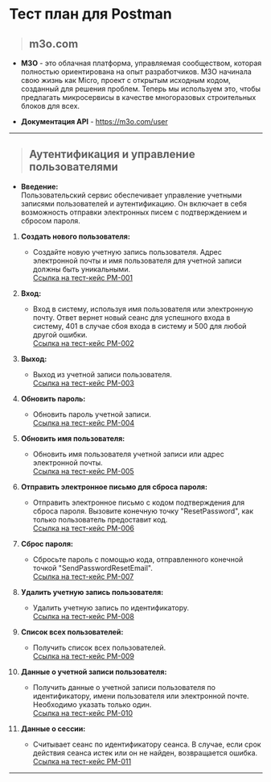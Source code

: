 # Тест план для Postman

> ## m3o.com

* **M3O** - это облачная платформа, управляемая сообществом, которая полностью ориентирована на опыт разработчиков.
M3O начинала свою жизнь как Micro, проект с открытым исходным кодом, созданный для решения проблем. Теперь мы используем это, чтобы предлагать микросервисы в качестве многоразовых строительных блоков для всех.

* **Документация API** - <https://m3o.com/user>

---

> ## Аутентификация и управление пользователями

* **Введение:**  
Пользовательский сервис обеспечивает управление учетными записями пользователей и аутентификацию. Он включает в себя возможность отправки электронных писем с подтверждением и сбросом пароля.

1. **Создать нового пользователя:**  
    * Создайте новую учетную запись пользователя. Адрес электронной почты и имя пользователя для учетной записи должны быть уникальными.  
    [Ссылка на тест-кейс PM-001](https://github.com/Andrew-Valiev/andrew-valiev/blob/main/test_cases/postman_tc_PM-001.md)

1. **Вход:**
    * Вход в систему, используя имя пользователя или электронную почту. Ответ вернет новый сеанс для успешного входа в систему, 401 в случае сбоя входа в систему и 500 для любой другой ошибки.  
    [Ссылка на тест-кейс PM-002](https://github.com/Andrew-Valiev/andrew-valiev/blob/main/test_cases/postman_tc_PM-002.md)

1. **Выход:**
    * Выход из учетной записи пользователя.  
    [Ссылка на тест-кейс PM-003](https://github.com/Andrew-Valiev/andrew-valiev/blob/main/test_cases/test_case_T_C-001.md)

1. **Обновить пароль:**
    * Обновить пароль учетной записи.  
    [Ссылка на тест-кейс PM-004](https://github.com/Andrew-Valiev/andrew-valiev/blob/main/test_cases/test_case_T_C-001.md)

1. **Обновить имя пользователя:**
    * Обновить имя пользователя учетной записи или адрес электронной почты.  
    [Ссылка на тест-кейс PM-005](https://github.com/Andrew-Valiev/andrew-valiev/blob/main/test_cases/test_case_T_C-001.md)

1. **Отправить электронное письмо для сброса пароля:**
    * Отправить электронное письмо с кодом подтверждения для сброса пароля. Вызовите конечную точку "ResetPassword", как только пользователь предоставит код.  
    [Ссылка на тест-кейс PM-006](https://github.com/Andrew-Valiev/andrew-valiev/blob/main/test_cases/test_case_T_C-001.md)

1. **Сброс пароля:**
    * Сбросьте пароль с помощью кода, отправленного конечной точкой "SendPasswordResetEmail".  
    [Ссылка на тест-кейс PM-007](https://github.com/Andrew-Valiev/andrew-valiev/blob/main/test_cases/test_case_T_C-001.md)

1. **Удалить учетную запись пользователя:**
    * Удалить учетную запись по идентификатору.  
    [Ссылка на тест-кейс PM-008](https://github.com/Andrew-Valiev/andrew-valiev/blob/main/test_cases/test_case_T_C-001.md)

1. **Список всех пользователей:**
    * Получить список всех пользователей.  
    [Ссылка на тест-кейс PM-009](https://github.com/Andrew-Valiev/andrew-valiev/blob/main/test_cases/test_case_T_C-001.md)

1. **Данные о учетной записи пользователя:**
    * Получить данные о учетной записи пользователя по идентификатору, имени пользователя или электронной почте. Необходимо указать только один.  
    [Ссылка на тест-кейс PM-010](https://github.com/Andrew-Valiev/andrew-valiev/blob/main/test_cases/test_case_T_C-001.md)

1. **Данные о сессии:**
    * Считывает сеанс по идентификатору сеанса. В случае, если срок действия сеанса истек или он не найден, возвращается ошибка.  
    [Ссылка на тест-кейс PM-011](https://github.com/Andrew-Valiev/andrew-valiev/blob/main/test_cases/test_case_T_C-001.md)

---
